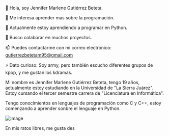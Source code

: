 
👋 Hola, soy Jennifer Marlene Gutiérrez Beteta.

👀 Me interesa aprender mas sobre la programación.

🌱 Actualmente estoy aprendiendo a programar en Python.

💞️ Busco colaborar en muchos proyectos.

📫 Puedes contactarme con mi correo electrónico:
gutierrezbetetam95@gmail.com


⚡ Dato curioso: Soy army, pero también escucho diferentes grupos de kpop, y me gustan los kdramas.

Mi nombre es Jennifer Marlene Gutiérrez Beteta, tengo 19 años, actualmente estoy estudiando en la Universidad de "La Sierra Juárez". Estoy cursando el tercer semestre carrera de "Licenciatura en Informática".

Tengo conocimientos en lenguajes de programación como C y C++, estoy comenzando a aprender sonbre el lenguaje en Python.


![image](https://github.com/user-attachments/assets/33e37a36-77a4-4d2f-97e5-3864b3f375b9)


En mis ratos libres, me gusta des
<!---
jenni-gb7/jenni-gb7 is a ✨ special ✨ repository because its `README.md` (this file) appears on your GitHub profile.
You can click the Preview link to take a look at your changes.
--->
